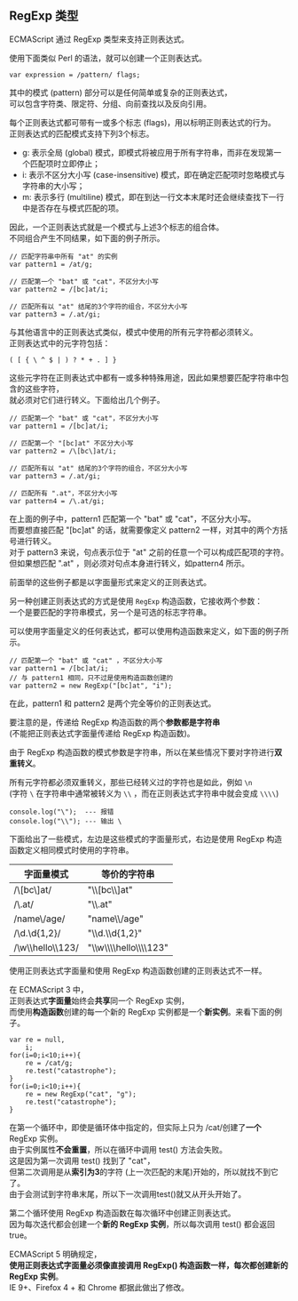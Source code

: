 ## RegExp 类型

ECMAScript 通过 RegExp 类型来支持正则表达式。  

使用下面类似 Perl 的语法，就可以创建一个正则表达式。

	var expression = /pattern/ flags;

其中的模式 (pattern) 部分可以是任何简单或复杂的正则表达式，  
可以包含字符类、限定符、分组、向前查找以及反向引用。  

每个正则表达式都可带有一或多个标志 (flags)，用以标明正则表达式的行为。  
正则表达式的匹配模式支持下列3个标志。
 - g: 表示全局 (global) 模式，即模式将被应用于所有字符串，而非在发现第一个匹配项时立即停止；
 - i: 表示不区分大小写 (case-insensitive) 模式，即在确定匹配项时忽略模式与字符串的大小写；
 - m: 表示多行 (multiline) 模式，即在到达一行文本末尾时还会继续查找下一行中是否存在与模式匹配的项。

因此，一个正则表达式就是一个模式与上述3个标志的组合体。  
不同组合产生不同结果，如下面的例子所示。 

	// 匹配字符串中所有 "at" 的实例
    var pattern1 = /at/g;

    // 匹配第一个 "bat" 或 "cat"，不区分大小写
    var pattern2 = /[bc]at/i;

    // 匹配所有以 "at" 结尾的3个字符的组合，不区分大小写
    var pattern3 = /.at/gi;

与其他语言中的正则表达式类似，模式中使用的所有元字符都必须转义。  
正则表达式中的元字符包括：

	( [ { \ ^ $ | ) ? * + . ] }

这些元字符在正则表达式中都有一或多种特殊用途，因此如果想要匹配字符串中包含的这些字符，  
就必须对它们进行转义。下面给出几个例子。  
    
	// 匹配第一个 "bat" 或 "cat"，不区分大小写
    var pattern1 = /[bc]at/i;

    // 匹配第一个 "[bc]at" 不区分大小写
    var pattern2 = /\[bc\]at/i;

    // 匹配所有以 "at" 结尾的3个字符的组合，不区分大小写
    var pattern3 = /.at/gi;

    // 匹配所有 ".at"，不区分大小写
    var pattern4 = /\.at/gi;

在上面的例子中，pattern1 匹配第一个 "bat" 或 "cat"，不区分大小写。  
而要想直接匹配 "[bc]at" 的话，就需要像定义 pattern2 一样，对其中的两个方括号进行转义。  
对于 pattern3 来说，句点表示位于 "at" 之前的任意一个可以构成匹配项的字符。  
但如果想匹配 ".at" ，则必须对句点本身进行转义，如pattern4 所示。  

前面举的这些例子都是以字面量形式来定义的正则表达式。  

另一种创建正则表达式的方式是使用 `RegExp` 构造函数，它接收两个参数：  
一个是要匹配的字符串模式，另一个是可选的标志字符串。  

可以使用字面量定义的任何表达式，都可以使用构造函数来定义，如下面的例子所示。  

	// 匹配第一个 "bat" 或 "cat" ，不区分大小写
    var pattern1 = /[bc]at/i;
    // 与 pattern1 相同，只不过是使用构造函数创建的
    var pattern2 = new RegExp("[bc]at", "i");
     
在此，pattern1 和 pattern2 是两个完全等价的正则表达式。  

要注意的是，传递给 RegExp 构造函数的两个**参数都是字符串**  
(不能把正则表达式字面量传递给 RegExp 构造函数)。    
    
由于 RegExp 构造函数的模式参数是字符串，所以在某些情况下要对字符进行**双重转义**。
  
所有元字符都必须双重转义，那些已经转义过的字符也是如此，例如 `\n`  
(字符 `\` 在字符串中通常被转义为 `\\` ，而在正则表达式字符串中就会变成 `\\\\`)

	console.log("\");  --- 报错
    console.log("\\"); --- 输出 \

下面给出了一些模式，左边是这些模式的字面量形式，右边是使用 RegExp 构造函数定义相同模式时使用的字符串。

<table>
	<thead>
		<tr><th>字面量模式</th><th>等价的字符串</th></tr>
	</thead>
	<tbody>
		<tr><td>/\[bc\]at/</td><td>"\\[bc\\]at"</td></tr>
		<tr><td>/\.at/</td><td>"\\.at"</td></tr>
		<tr><td>/name\/age/</td><td>"name\\/age"</td></tr>
		<tr><td>/\d.\d{1,2}/</td><td>"\\d.\\d{1,2}"</td></tr>
		<tr><td>/\w\\hello\\123/</td><td>"\\w\\\\hello\\\\123"</td></tr>
	</tbody>
</table>

使用正则表达式字面量和使用 RegExp 构造函数创建的正则表达式不一样。  

在 ECMAScript 3 中，  
正则表达式**字面量**始终会**共享**同一个 RegExp 实例，  
而使用**构造函数**创建的每一个新的 RegExp 实例都是一个**新实例**。来看下面的例子。  

	var re = null,
    	i;
    for(i=0;i<10;i++){
    	re = /cat/g;
        re.test("catastrophe");
    }
    for(i=0;i<10;i++){
    	re = new RegExp("cat", "g");
        re.test("catastrophe");
    }

在第一个循环中，即使是循环体中指定的，但实际上只为 /cat/创建了**一个** RegExp 实例。  
由于实例属性**不会重置**，所以在循环中调用 test() 方法会失败。  
这是因为第一次调用 test() 找到了 "cat"，  
但第二次调用是从**索引为3**的字符 (上一次匹配的末尾)开始的，所以就找不到它了。  
由于会测试到字符串末尾，所以下一次调用test()就又从开头开始了。

第二个循环使用 RegExp 构造函数在每次循环中创建正则表达式。  
因为每次迭代都会创建一个**新的 RegExp 实例**，所以每次调用 test() 都会返回 true。

ECMAScript 5 明确规定，  
**使用正则表达式字面量必须像直接调用 RegExp() 构造函数一样，每次都创建新的 RegExp 实例**。  
IE 9+、Firefox 4 + 和 Chrome 都据此做出了修改。
     
     